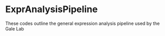 # ExprAnalysisPipeline

These codes outline the general expression analysis pipeline used by the Gale Lab
